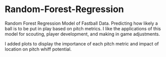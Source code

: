 # Random-Forest-Regression
Random Forest Regression Model of Fastball Data. Predicting how likely a ball is to be put in play based on pitch metrics. I like the applications of this model for scouting, player development, and making in game adjustments.

I added plots to display the importance of each pitch metric and impact of location on pitch whiff potential.
